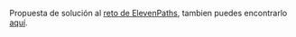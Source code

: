 Propuesta de solución al [reto de ElevenPaths](http://blog.elevenpaths.com/2017/12/vente-crear-tecnologia-la-unidad-chief.html), 
tambien puedes encontrarlo [aquí](https://www.elladodelmal.com/2017/12/code-as-ninja-be-our-next-rockn-roll.html).
